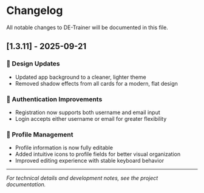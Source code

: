 # Changelog

All notable changes to DE-Trainer will be documented in this file.

## [1.3.11] - 2025-09-21

### 🎨 Design Updates
- Updated app background to a cleaner, lighter theme
- Removed shadow effects from all cards for a modern, flat design

### 🔐 Authentication Improvements  
- Registration now supports both username and email input
- Login accepts either username or email for greater flexibility

### 👤 Profile Management
- Profile information is now fully editable
- Added intuitive icons to profile fields for better visual organization
- Improved editing experience with stable keyboard behavior

---

*For technical details and development notes, see the project documentation.*
